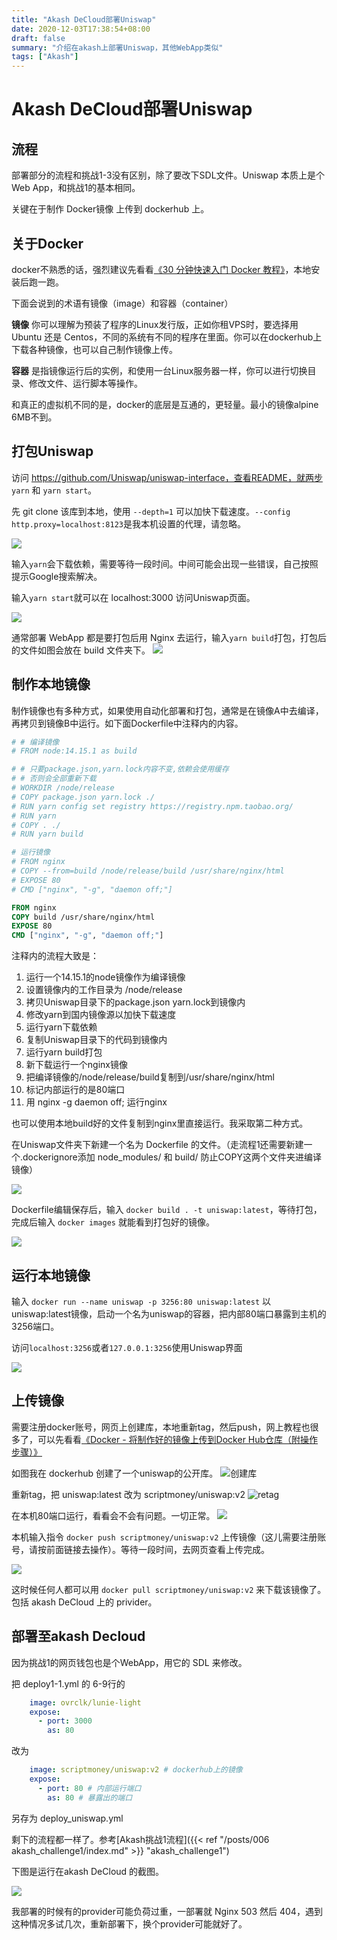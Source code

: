 ```yaml
---
title: "Akash DeCloud部署Uniswap"
date: 2020-12-03T17:38:54+08:00
draft: false
summary: "介绍在akash上部署Uniswap，其他WebApp类似"
tags: ["Akash"]
---
```

# Akash DeCloud部署Uniswap

## 流程

部署部分的流程和挑战1-3没有区别，除了要改下SDL文件。Uniswap 本质上是个 Web App，和挑战1的基本相同。

关键在于制作 Docker镜像 上传到 dockerhub 上。

## 关于Docker

docker不熟悉的话，强烈建议先看看[《30 分钟快速入门 Docker 教程》](https://juejin.cn/post/6844903815729119245)，本地安装后跑一跑。

下面会说到的术语有镜像（image）和容器（container）

**镜像** 你可以理解为预装了程序的Linux发行版，正如你租VPS时，要选择用 Ubuntu 还是 Centos，不同的系统有不同的程序在里面。你可以在dockerhub上下载各种镜像，也可以自己制作镜像上传。

**容器** 是指镜像运行后的实例，和使用一台Linux服务器一样，你可以进行切换目录、修改文件、运行脚本等操作。

和真正的虚拟机不同的是，docker的底层是互通的，更轻量。最小的镜像alpine 6MB不到。

## 打包Uniswap

访问 https://github.com/Uniswap/uniswap-interface，查看README，就两步 `yarn` 和 `yarn start`。

先 git clone 该库到本地，使用 `--depth=1` 可以加快下载速度。`--config http.proxy=localhost:8123`是我本机设置的代理，请忽略。

![](git%20clone%20uniswap.png)

输入`yarn`会下载依赖，需要等待一段时间。中间可能会出现一些错误，自己按照提示Google搜索解决。

输入`yarn start`就可以在 localhost:3000 访问Uniswap页面。

![](uniswap_run.png)

通常部署 WebApp 都是要打包后用 Nginx 去运行，输入`yarn build`打包，打包后的文件如图会放在 build 文件夹下。
![](yarn_build.png)

## 制作本地镜像


制作镜像也有多种方式，如果使用自动化部署和打包，通常是在镜像A中去编译，再拷贝到镜像B中运行。如下面Dockerfile中注释内的内容。

```Dockerfile
# # 编译镜像
# FROM node:14.15.1 as build

# # 只要package.json,yarn.lock内容不变,依赖会使用缓存
# # 否则会全部重新下载
# WORKDIR /node/release
# COPY package.json yarn.lock ./
# RUN yarn config set registry https://registry.npm.taobao.org/
# RUN yarn
# COPY . ./
# RUN yarn build

# 运行镜像
# FROM nginx
# COPY --from=build /node/release/build /usr/share/nginx/html
# EXPOSE 80
# CMD ["nginx", "-g", "daemon off;"]

FROM nginx
COPY build /usr/share/nginx/html
EXPOSE 80
CMD ["nginx", "-g", "daemon off;"]
```

注释内的流程大致是：

1. 运行一个14.15.1的node镜像作为编译镜像
2. 设置镜像内的工作目录为 /node/release
3. 拷贝Uniswap目录下的package.json yarn.lock到镜像内
4. 修改yarn到国内镜像源以加快下载速度
5. 运行yarn下载依赖
6. 复制Uniswap目录下的代码到镜像内
7. 运行yarn build打包
8. 新下载运行一个nginx镜像
9. 把编译镜像的/node/release/build复制到/usr/share/nginx/html
10. 标记内部运行的是80端口
11. 用 nginx -g daemon off; 运行nginx
    
也可以使用本地build好的文件复制到nginx里直接运行。我采取第二种方式。

在Uniswap文件夹下新建一个名为 Dockerfile 的文件。（走流程1还需要新建一个.dockerignore添加 node_modules/ 和 build/ 防止COPY这两个文件夹进编译镜像）

![](dockerfile.png)


Dockerfile编辑保存后，输入 `docker build . -t uniswap:latest`，等待打包，完成后输入 `docker images` 就能看到打包好的镜像。

![](docker_images.png)

## 运行本地镜像

输入 `docker run --name uniswap -p 3256:80 uniswap:latest` 以uniswap:latest镜像，启动一个名为uniswap的容器，把内部80端口暴露到主机的3256端口。

访问`localhost:3256`或者`127.0.0.1:3256`使用Uniswap界面

![](uniswap_run_in_docker.png)

## 上传镜像

需要注册docker账号，网页上创建库，本地重新tag，然后push，网上教程也很多了，可以先看看[《Docker - 将制作好的镜像上传到Docker Hub仓库（附操作步骤）》](https://www.hangge.com/blog/cache/detail_2409.html)

如图我在 dockerhub 创建了一个uniswap的公开库。
![创建库](dockerhub.png)

重新tag，把 uniswap:latest 改为 scriptmoney/uniswap:v2
![retag](docker_tag.png)

在本机80端口运行，看看会不会有问题。一切正常。
![](run_on_80.png)

本机输入指令 `docker push scriptmoney/uniswap:v2` 上传镜像（这儿需要注册账号，请按前面链接去操作）。等待一段时间，去网页查看上传完成。

![](push_complete.png)

这时候任何人都可以用 `docker pull scriptmoney/uniswap:v2` 来下载该镜像了。包括 akash DeCloud 上的 privider。

## 部署至akash Decloud

因为挑战1的网页钱包也是个WebApp，用它的 SDL 来修改。

把 deploy1-1.yml 的 6-9行的
```yml
    image: ovrclk/lunie-light
    expose:
      - port: 3000
        as: 80
```
改为
```yml
    image: scriptmoney/uniswap:v2 # dockerhub上的镜像
    expose:
      - port: 80 # 内部运行端口
        as: 80 # 暴露出的端口
```
另存为 deploy_uniswap.yml

剩下的流程都一样了。参考[Akash挑战1流程]({{< ref "/posts/006 akash_challenge1/index.md" >}} "akash_challenge1") 

下图是运行在akash DeCloud 的截图。

![](run_on_decloud.png)

我部署的时候有的provider可能负荷过重，一部署就 Nginx 503 然后 404，遇到这种情况多试几次，重新部署下，换个provider可能就好了。